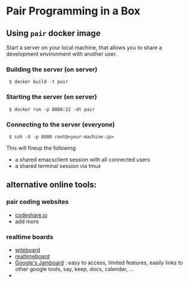 # Pair Programming in a Box

## Using `pair` docker image 

Start a server on your local machine, that allows you to share a development environment with another user.

### Building the server (on server)


     $ docker build -t pair

### Starting the server (on server)


     $ docker run -p 8080:22 -dt pair

### Connecting to the server (everyone)


     $ ssh -X -p 8080 root@<your-machine-ip>

This will fireup the following
* a shared emacsclient session with all connected users
* a shared terminal session via tmux


## alternative online tools:

### pair coding websites

* [codeshare.io](https://codeshare.io)
* add more

### realtime boards

* [witeboard](https://witeboard.com/)
* [realtimeboard](http://realtimeboard.com/)
* [Google's Jamboard](https://jamboard.google.com/) : easy to access, limited features, easily links to other google tools, say, keep, docs, calendar, ... 
*
